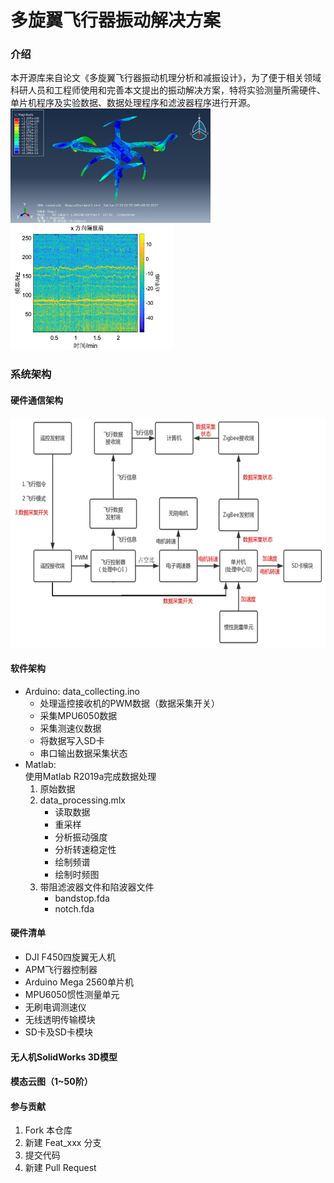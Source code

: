 # 多旋翼飞行器振动解决方案

### 介绍
本开源库来自论文《多旋翼飞行器振动机理分析和减振设计》，为了便于相关领域科研人员和工程师使用和完善本文提出的振动解决方案，特将实验测量所需硬件、单片机程序及实验数据、数据处理程序和滤波器程序进行开源。
<img src="模态云图/32.JPG" width="320" height="183" /> 
<img src="code/Spectrogram.png" width="260" height="200" /> 
### 系统架构
#### 硬件通信架构
<img src="code/architecture.png" width="640" height="368" /> 

#### 软件架构
- Arduino:  data_collecting.ino
    - 处理遥控接收机的PWM数据（数据采集开关）
    - 采集MPU6050数据
    - 采集测速仪数据
    - 将数据写入SD卡
    - 串口输出数据采集状态
- Matlab:   
    使用Matlab R2019a完成数据处理
    1. 原始数据
    2. data_processing.mlx
        - 读取数据
        - 重采样
        - 分析振动强度
        - 分析转速稳定性
        - 绘制频谱
        - 绘制时频图
    3. 带阻滤波器文件和陷波器文件
        - bandstop.fda
        - notch.fda

#### 硬件清单
- DJI F450四旋翼无人机
- APM飞行器控制器
- Arduino Mega 2560单片机
- MPU6050惯性测量单元
- 无刷电调测速仪
- 无线透明传输模块
- SD卡及SD卡模块

#### 无人机SolidWorks 3D模型
#### 模态云图（1~50阶）
#### 参与贡献

1.  Fork 本仓库
2.  新建 Feat_xxx 分支
3.  提交代码
4.  新建 Pull Request
